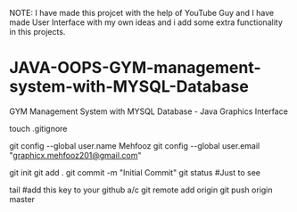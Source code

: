 NOTE: I have made this projcet with the help of YouTube Guy and I have made User Interface with my own ideas and i add some extra functionality in this projects. 



# JAVA-OOPS-GYM-management-system-with-MYSQL-Database
GYM Management System with MYSQL Database - Java Graphics Interface


touch .gitignore

git config --global user.name Mehfooz
git config --global user.email "graphicx.mehfooz201@gmail.com"

git init
git add .
git commit -m "Initial Commit"
git status #Just to see


tail <path to id_rsa.pub> #add this key to your github a/c
git remote add origin <ssh url.git>
git push origin master
